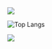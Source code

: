 
<img src="https://capsule-render.vercel.app/api?type=waving&color=ADBAE3&height=150&section=header&text=WELCOME!GeunjiGithub&fontColor=4D377B&fontSize=50&animation=fadeIn&fontAlignY=35" />

![Top Langs](https://github-readme-stats.vercel.app/api/top-langs/?username=geumji-jo&layout=compact)


<img src="https://capsule-render.vercel.app/api?type=waving&color=D0C8E6&height=150&section=footer" />
